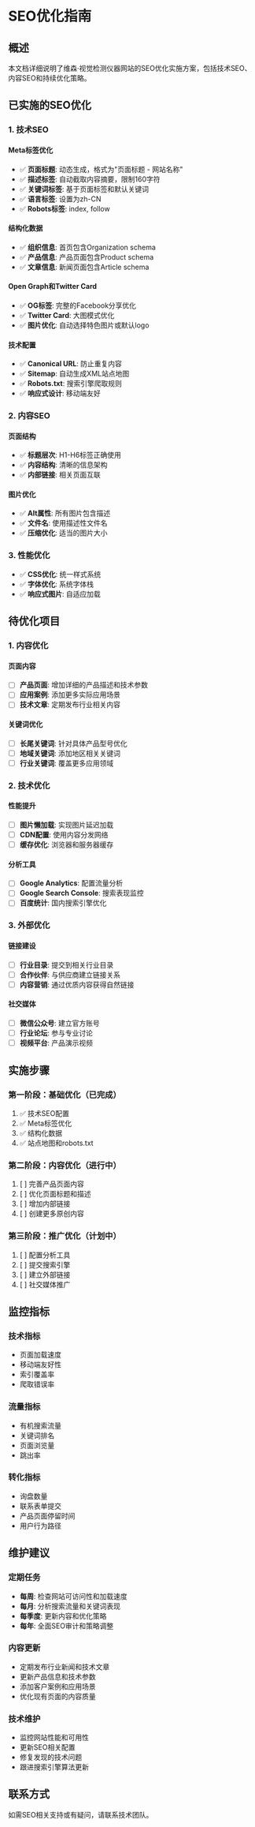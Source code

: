 # SEO优化指南

## 概述

本文档详细说明了维森·视觉检测仪器网站的SEO优化实施方案，包括技术SEO、内容SEO和持续优化策略。

## 已实施的SEO优化

### 1. 技术SEO

#### Meta标签优化
- ✅ **页面标题**: 动态生成，格式为"页面标题 - 网站名称"
- ✅ **描述标签**: 自动截取内容摘要，限制160字符
- ✅ **关键词标签**: 基于页面标签和默认关键词
- ✅ **语言标签**: 设置为zh-CN
- ✅ **Robots标签**: index, follow

#### 结构化数据
- ✅ **组织信息**: 首页包含Organization schema
- ✅ **产品信息**: 产品页面包含Product schema
- ✅ **文章信息**: 新闻页面包含Article schema

#### Open Graph和Twitter Card
- ✅ **OG标签**: 完整的Facebook分享优化
- ✅ **Twitter Card**: 大图模式优化
- ✅ **图片优化**: 自动选择特色图片或默认logo

#### 技术配置
- ✅ **Canonical URL**: 防止重复内容
- ✅ **Sitemap**: 自动生成XML站点地图
- ✅ **Robots.txt**: 搜索引擎爬取规则
- ✅ **响应式设计**: 移动端友好

### 2. 内容SEO

#### 页面结构
- ✅ **标题层次**: H1-H6标签正确使用
- ✅ **内容结构**: 清晰的信息架构
- ✅ **内部链接**: 相关页面互联

#### 图片优化
- ✅ **Alt属性**: 所有图片包含描述
- ✅ **文件名**: 使用描述性文件名
- ✅ **压缩优化**: 适当的图片大小

### 3. 性能优化
- ✅ **CSS优化**: 统一样式系统
- ✅ **字体优化**: 系统字体栈
- ✅ **响应式图片**: 自适应加载

## 待优化项目

### 1. 内容优化

#### 页面内容
- [ ] **产品页面**: 增加详细的产品描述和技术参数
- [ ] **应用案例**: 添加更多实际应用场景
- [ ] **技术文章**: 定期发布行业相关内容

#### 关键词优化
- [ ] **长尾关键词**: 针对具体产品型号优化
- [ ] **地域关键词**: 添加地区相关关键词
- [ ] **行业关键词**: 覆盖更多应用领域

### 2. 技术优化

#### 性能提升
- [ ] **图片懒加载**: 实现图片延迟加载
- [ ] **CDN配置**: 使用内容分发网络
- [ ] **缓存优化**: 浏览器和服务器缓存

#### 分析工具
- [ ] **Google Analytics**: 配置流量分析
- [ ] **Google Search Console**: 搜索表现监控
- [ ] **百度统计**: 国内搜索引擎优化

### 3. 外部优化

#### 链接建设
- [ ] **行业目录**: 提交到相关行业目录
- [ ] **合作伙伴**: 与供应商建立链接关系
- [ ] **内容营销**: 通过优质内容获得自然链接

#### 社交媒体
- [ ] **微信公众号**: 建立官方账号
- [ ] **行业论坛**: 参与专业讨论
- [ ] **视频平台**: 产品演示视频

## 实施步骤

### 第一阶段：基础优化（已完成）
1. ✅ 技术SEO配置
2. ✅ Meta标签优化
3. ✅ 结构化数据
4. ✅ 站点地图和robots.txt

### 第二阶段：内容优化（进行中）
1. [ ] 完善产品页面内容
2. [ ] 优化页面标题和描述
3. [ ] 增加内部链接
4. [ ] 创建更多原创内容

### 第三阶段：推广优化（计划中）
1. [ ] 配置分析工具
2. [ ] 提交搜索引擎
3. [ ] 建立外部链接
4. [ ] 社交媒体推广

## 监控指标

### 技术指标
- 页面加载速度
- 移动端友好性
- 索引覆盖率
- 爬取错误率

### 流量指标
- 有机搜索流量
- 关键词排名
- 页面浏览量
- 跳出率

### 转化指标
- 询盘数量
- 联系表单提交
- 产品页面停留时间
- 用户行为路径

## 维护建议

### 定期任务
- **每周**: 检查网站可访问性和加载速度
- **每月**: 分析搜索流量和关键词表现
- **每季度**: 更新内容和优化策略
- **每年**: 全面SEO审计和策略调整

### 内容更新
- 定期发布行业新闻和技术文章
- 更新产品信息和技术参数
- 添加客户案例和应用场景
- 优化现有页面的内容质量

### 技术维护
- 监控网站性能和可用性
- 更新SEO相关配置
- 修复发现的技术问题
- 跟进搜索引擎算法更新

## 联系方式

如需SEO相关支持或有疑问，请联系技术团队。
